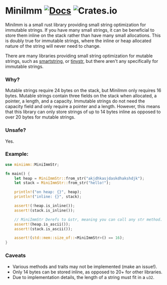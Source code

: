 # MiniImm [![Docs](https://docs.rs/miniimm/badge.svg)](https://docs.rs/icu) ![Crates.io](https://img.shields.io/crates/v/miniimm)


MiniImm is a small rust library providing small string optimization for immutable strings.
If you have many small strings, it can be beneficial to store them inline on the stack
rather than have many small allocations.
This is doubly true for immutable strings, where the inline or heap allocated nature of the string will never need to change.

There are many libraries providing small string optimization for mutable strings,
such as [smartstring](https://crates.io/crates/smartstring), or [tinystr](https://crates.io/crates/tinystr),
but there aren't any specifically for immutable strings.

### Why?

Mutable strings require 24 bytes on the stack, but MiniImm only requires 16 bytes.
Mutable strings contain three fields on the stack when allocated, a pointer, a length, and a capacity.
Immutable strings do not need the capacity field and only require a pointer and a length.
However, this means that this library can only store strings of up to 14 bytes inline as opposed to over 20
bytes for mutable strings.

### Unsafe?
Yes.

### Example:

```rust
use miniimm::MiniImmStr;

fn main() {
    let heap = MiniImmStr::from_str("akjdhkasjdaskdhakshdjk");
    let stack = MiniImmStr::from_str("hello!");

    println!("on heap: {}", heap);
    println!("inline: {}", stack);

    assert!(!heap.is_inline());
    assert!(stack.is_inline());

    // MiniImmStr Derefs to &str, meaning you can call any str method.
    assert!(heap.is_ascii());
    assert!(stack.is_ascii());

    assert!(std::mem::size_of::<MiniImmStr>() == 16);
}
```

### Caveats
- Various methods and traits may not be implemented (make an issue!).
- Only 14 bytes can be stored inline, as opposed to 20+ for other libraries.
- Due to implementation details, the length of a string must fit in a `u32`.
